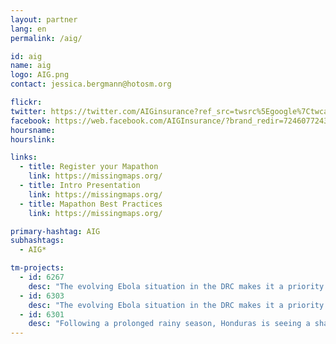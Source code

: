 ```yaml
---
layout: partner
lang: en
permalink: /aig/

id: aig
name: aig
logo: AIG.png
contact: jessica.bergmann@hotosm.org

flickr: 
twitter: https://twitter.com/AIGinsurance?ref_src=twsrc%5Egoogle%7Ctwcamp%5Eserp%7Ctwgr%5Eauthor
facebook: https://web.facebook.com/AIGInsurance/?brand_redir=724607724392388
hoursname:
hourslink:

links:
  - title: Register your Mapathon
    link: https://missingmaps.org/
  - title: Intro Presentation
    link: https://missingmaps.org/
  - title: Mapathon Best Practices
    link: https://missingmaps.org/

primary-hashtag: AIG
subhashtags:
  - AIG*

tm-projects:
  - id: 6267
    desc: "The evolving Ebola situation in the DRC makes it a priority to map all tracks, pathways, health facilities and other infrastructure in towns and villages serving the borders. There is a severe lack of up-to-date and detailed maps of this area available to those involved in the fight to contain the potential outbreak."
  - id: 6303
    desc: "The evolving Ebola situation in the DRC makes it a priority to map all tracks, pathways, health facilities and other infrastructure in towns and villages serving the borders. There is a severe lack of up-to-date and detailed maps of this area available to those involved in the fight to contain the potential outbreak."
  - id: 6301
    desc: "Following a prolonged rainy season, Honduras is seeing a sharp increase in cases of dengue fever, with children particularly affected. To help bring the epidemic under control MSF is supporting community prevention efforts in one of the most affected regions as well as pediatric care at the Mario Catarino Rivas Hospital in San Pedro Sula, the second largest city in the country."
---
```

